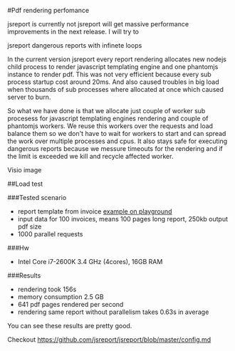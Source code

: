 #Pdf rendering perfomance

jsreport is currently not
jsreport will get massive performance improvements in the next release. I will try to 

jsreport dangerous reports with infinete loops


In the current version jsreport every report rendering allocates new nodejs child process to render javascript templating engine and one phantomjs instance to render pdf. This was not very efficient because every sub process startup cost around 20ms. And also caused troubles in big load when thousands of sub processes where allocated at once which caused server to burn.

So what we have done is that we allocate just couple of worker sub procesess for javascript templating engines rendering and couple of phantomjs workers. We reuse this workers over the requests and load balance them so we don't have to wait for workers to start and can spread the work over multiple processes and cpus. It also stays safe for executing dangerous reports because we messure timeouts for the rendering and if the limit is exceeded we kill and recycle affected worker.

Visio image

##Load test

###Tested scenario

- report template from invoice [example on playground](https://playground.jsreport.net/#/playground/l1DbOPsN5)
- input data for 100 invoices, means 100 pages long report, 250kb output pdf size
- 1000 parallel requests

###Hw
- Intel Core i7-2600K 3.4 GHz (4cores), 16GB RAM

###Results
- rendering took 156s 
- memory consumption 2.5 GB
- 641 pdf pages rendered per second
- rendering same report without parallelism takes 0.63s in average 


You can see these results are pretty good. 

Checkout https://github.com/jsreport/jsreport/blob/master/config.md